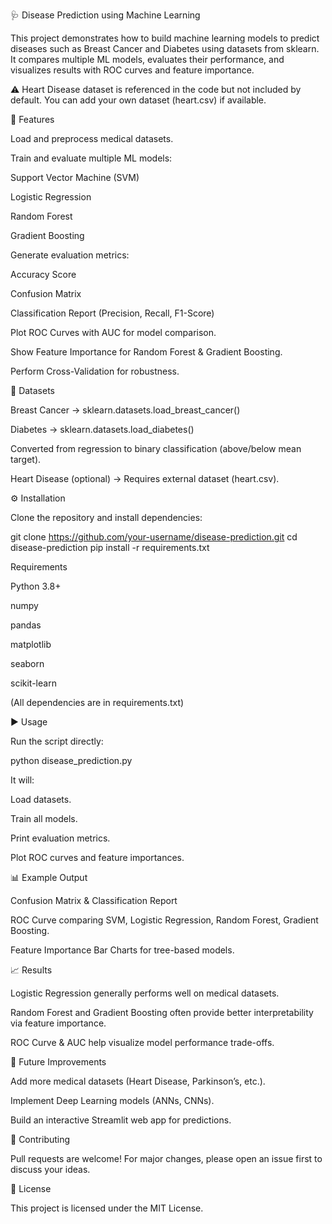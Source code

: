 🩺 Disease Prediction using Machine Learning

This project demonstrates how to build machine learning models to predict diseases such as Breast Cancer and Diabetes using datasets from sklearn. It compares multiple ML models, evaluates their performance, and visualizes results with ROC curves and feature importance.

⚠️ Heart Disease dataset is referenced in the code but not included by default. You can add your own dataset (heart.csv) if available.

📌 Features

Load and preprocess medical datasets.

Train and evaluate multiple ML models:

Support Vector Machine (SVM)

Logistic Regression

Random Forest

Gradient Boosting

Generate evaluation metrics:

Accuracy Score

Confusion Matrix

Classification Report (Precision, Recall, F1-Score)

Plot ROC Curves with AUC for model comparison.

Show Feature Importance for Random Forest & Gradient Boosting.

Perform Cross-Validation for robustness.

📂 Datasets

Breast Cancer → sklearn.datasets.load_breast_cancer()

Diabetes → sklearn.datasets.load_diabetes()

Converted from regression to binary classification (above/below mean target).

Heart Disease (optional) → Requires external dataset (heart.csv).

⚙️ Installation

Clone the repository and install dependencies:

git clone https://github.com/your-username/disease-prediction.git
cd disease-prediction
pip install -r requirements.txt

Requirements

Python 3.8+

numpy

pandas

matplotlib

seaborn

scikit-learn

(All dependencies are in requirements.txt)

▶️ Usage

Run the script directly:

python disease_prediction.py


It will:

Load datasets.

Train all models.

Print evaluation metrics.

Plot ROC curves and feature importances.

📊 Example Output

Confusion Matrix & Classification Report

ROC Curve comparing SVM, Logistic Regression, Random Forest, Gradient Boosting.

Feature Importance Bar Charts for tree-based models.

📈 Results

Logistic Regression generally performs well on medical datasets.

Random Forest and Gradient Boosting often provide better interpretability via feature importance.

ROC Curve & AUC help visualize model performance trade-offs.

📌 Future Improvements

Add more medical datasets (Heart Disease, Parkinson’s, etc.).

Implement Deep Learning models (ANNs, CNNs).

Build an interactive Streamlit web app for predictions.

🤝 Contributing

Pull requests are welcome! For major changes, please open an issue first to discuss your ideas.

📜 License

This project is licensed under the MIT License.
